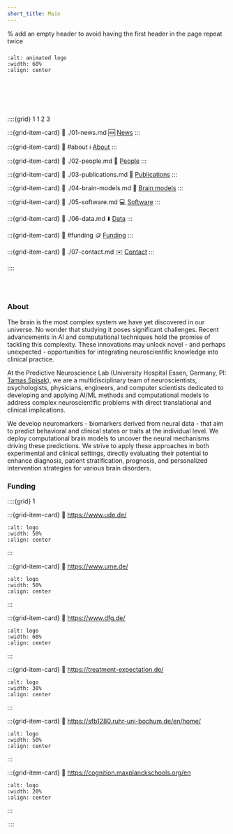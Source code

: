 ```yaml
---
short_title: Main
---
```


% add an empty header to avoid having the first header in the page repeat twice
### 

```{image} figures/animated_logo.gif
:alt: animated logo
:width: 60%
:align: center
```

<br></br>
<br></br>

::::{grid} 1 1 2 3

:::{grid-item-card}
:link: ./01-news.md
🆕 [News](#latest)
:::

:::{grid-item-card}
:link: #about
ℹ️ [About](#about)
:::

:::{grid-item-card}
:link: ./02-people.md
👥 [People](#people) 
:::

:::{grid-item-card}
:link: ./03-publications.md
📄 [Publications](#selected-publications)
:::

:::{grid-item-card}
:link: ./04-brain-models.md
🧠 [Brain models](#brain-models)
:::

:::{grid-item-card}
:link: ./05-software.md
💻 [Software](#software)
:::

:::{grid-item-card}
:link: ./06-data.md
⬇️ [Data](#data)
:::

:::{grid-item-card}
:link: #funding
🪙 [Funding](#funding)
:::

:::{grid-item-card}
:link: ./07-contact.md
✉️ [Contact](#map)
:::

::::

<br></br>

### About

The brain is the most complex system we have yet discovered in our universe. No wonder that studying it poses significant challenges. Recent advancements in AI and computational techniques hold the promise of tackling this complexity. These innovations may unlock novel - and perhaps unexpected - opportunities for integrating neuroscientific knowledge into clinical practice.

At the Predictive Neuroscience Lab (University Hospital Essen, Germany, PI: [Tamas Spisak](tamas-spisak)), we are a multidisciplinary team of neuroscientists, psychologists, physicians, engineers, and computer scientists dedicated to developing and applying AI/ML methods and computational models to address complex neuroscientific problems with direct translational and clinical implications.

We develop neuromarkers - biomarkers derived from neural data - that aim to predict behavioral and clinical states or traits at the individual level. We deploy computational brain models to uncover the neural mechanisms driving these predictions. We strive to apply these approaches in both experimental and clinical settings, directly evaluating their potential to enhance diagnosis, patient stratification, prognosis, and personalized intervention strategies for various brain disorders.

### Funding

::::{grid} 1

:::{grid-item-card}
:link: https://www.ude.de/
```{image} figures/funding/ude.png
:alt: logo
:width: 50%
:align: center
```
:::

:::{grid-item-card}
:link: https://www.ume.de/
```{image} figures/funding/UME.jpg
:alt: logo
:width: 50%
:align: center
```
:::

:::{grid-item-card}
:link: https://www.dfg.de/
```{image} figures/funding/dfg.png
:alt: logo
:width: 60%
:align: center
```
:::


:::{grid-item-card}
:link: https://treatment-expectation.de/
```{image} figures/funding/trr-289.svg
:alt: logo
:width: 30%
:align: center
```
:::


:::{grid-item-card}
:link: https://sfb1280.ruhr-uni-bochum.de/en/home/
```{image} figures/funding/SFB_1280.png
:alt: logo
:width: 50%
:align: center
```
:::


:::{grid-item-card}
:link: https://cognition.maxplanckschools.org/en
```{image} figures/funding/mpsc.png
:alt: logo
:width: 20%
:align: center
```
:::

::::









